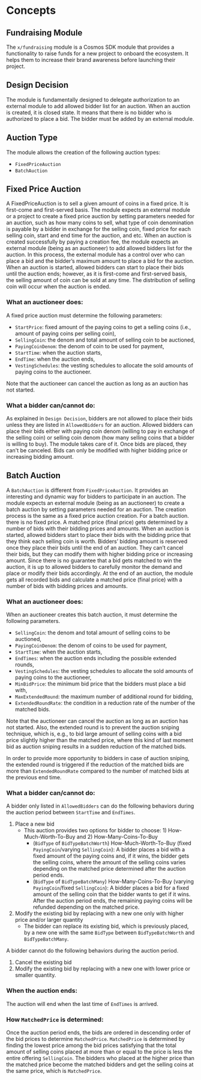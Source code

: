 <!-- order: 1 -->

# Concepts

## Fundraising Module

The `x/fundraising` module is a Cosmos SDK module that provides a functionality to raise funds for a new project to onboard the ecosystem. It helps them to increase their brand awareness before launching their project. 

## Design Decision

The module is fundamentally designed to delegate authorization to an external module to add allowed bidder list for an auction. When an auction is created, it is closed state. It means that there is no bidder who is authorized to place a bid. The bidder must be added by an external module. 

## Auction Type

The module allows the creation of the following auction types:

* `FixedPriceAuction` 
* `BatchAuction`

## Fixed Price Auction

A FixedPriceAuction is to sell a given amount of coins in a fixed price. It is first-come and first-served basis. The module expects an external module or a project to create a fixed price auction by setting parameters needed for an auction, such as how many coins to sell, what type of coin denomination is payable by a bidder in exchange for the selling coin, fixed price for each selling coin, start and end time for the auction, and etc.  When an auction is created successfully by paying a creation fee, the module expects an external module (being as an auctioneer) to add allowed bidders list for the auction. In this process, the external module has a control over who can place a bid and the bidder’s maximum amount to place a bid for the auction. When an auction is started, allowed bidders can start to place their bids until the auction ends; however, as it is first-come and first-served basis, the selling amount of coin can be sold at any time. The distribution of selling coin will occur when the auction is ended.

### What an auctioneer does:

A fixed price auction must determine the following parameters:

- `StartPrice`: fixed amount of the paying coins to get a selling coins (i.e., amount of paying coins per selling coin),
- `SellingCoin`: the denom and total amount of selling coin to be auctioned,
- `PayingCoinDenom`: the denom of coin to be used for payment,
- `StartTime`: when the auction starts,
- `EndTime`: when the auction ends,
- `VestingSchedules`: the vesting schedules to allocate the sold amounts of paying coins to the auctioneer.

Note that the auctioneer can cancel the auction as long as an auction has not started.

### What a bidder can/cannot do:

As explained in `Design Decision`, bidders are not allowed to place their bids unless they are listed in `AllowedBidders` for an auction. Allowed bidders can place their bids either with paying coin denom (willing to pay in exchange of the selling coin) or selling coin denom (how many selling coins that a bidder is willing to buy). The module takes care of it. Once bids are placed, they can't be canceled. Bids can only be modified with higher bidding price or increasing bidding amount.

## Batch Auction

A `BatchAuction` is different from `FixedPriceAuction`. It provides an interesting and dynamic way for bidders to participate in an auction. The module expects an external module (being as an auctioneer) to create a batch auction by setting parameters needed for an auction. The creation process is the same as a fixed price auction creation. For a batch auction. there is no fixed price. A matched price (final price) gets determined by a number of bids with their bidding prices and amounts. When an auction is started, allowed bidders start to place their bids with the bidding price that they think each selling coin is worth. Bidders’ bidding amount is reserved once they place their bids until the end of an auction. They can’t cancel their bids, but they can modify them with higher bidding price or increasing amount. Since there is no guarantee that a bid gets matched to win the auction, it is up to allowed bidders to carefully monitor the demand and place or modify their bids accordingly. At the end of an auction, the module gets all recorded bids and calculate a matched price (final price) with a number of bids with bidding prices and amounts. 

### What an auctioneer does:

When an auctioneer creates this batch auction, it must determine the following parameters.

- `SellingCoin`: the denom and total amount of selling coins to be auctioned,
- `PayingCoinDenom`: the denom of coins to be used for payment,
- `StartTime`: when the auction starts,
- `EndTimes`: when the auction ends including the possible extended rounds,
- `VestingSchedules`: the vesting schedules to allocate the sold amounts of paying coins to the auctioneer,
- `MinBidPrice`: the minimum bid price that the bidders must place a bid with,
- `MaxExtendedRound`: the maximum number of additional round for bidding,
- `ExtendedRoundRate`: the condition in a reduction rate of the number of the matched bids.

Note that the auctioneer can cancel the auction as long as an auction has not started. Also, the extended round is to prevent the auction sniping technique, which is, e.g., to bid large amount of selling coins with a bid price slightly higher than the matched price, where this kind of last moment bid as auction sniping results in a sudden reduction of the matched bids. 

In order to provide more opportunity to bidders in case of auction sniping, the extended round is triggered if the reduction of the matched bids are more than `ExtendedRoundRate` compared to the number of matched bids at the previous end time.

### What a bidder can/cannot do:

A bidder only listed in `AllowedBidders` can do the following behaviors during the auction period between `StartTime` and `EndTimes`.
1. Place a new bid
    - This auction provides two options for bidder to choose: 1) How-Much-Worth-To-Buy and 2) How-Many-Coins-To-Buy
        - (`BidType` of `BidTypeBatchWorth`) How-Much-Worth-To-Buy (fixed `PayingCoin`/varying `SellingCoin`): A bidder places a bid with a fixed amount of the paying coins and, if it wins, the bidder gets the selling coins, where the amount of the selling coins varies depending on the matched price determined after the auction period ends.
        - (`BidType` of `BidTypeBatchMany`) How-Many-Coins-To-Buy (varying `PayingCoin`/fixed `SellingCoin`): A bidder places a bid for a fixed amount of the selling coin that the bidder wants to get if it wins. After the auction period ends, the remaining paying coins will be refunded depending on the matched price.
2. Modify the existing bid by replacing with a new one only with higher price and/or larger quantity
    - The bidder can replace its existing bid, which is previously placed, by a new one with the same `BidType` between `BidTypeBatchWorth` and `BidTypeBatchMany`.

A bidder cannot do the following behaviors during the auction period.

1. Cancel the existing bid 
2. Modify the existing bid by replacing with a new one with lower price or smaller quantity.

### When the auction ends:

The auction will end when the last time of `EndTimes` is arrived.

### How `MatchedPrice` is determined:

Once the auction period ends, the bids are ordered in descending order of the bid prices to determine `MatchedPrice`. `MatchedPrice` is determined by finding the lowest price among the bid prices satisfying that the total amount of selling coins placed at more than or equal to the price is less the entire offering `SellingCoin`.
The bidders who placed at the higher price than the matched price become the matched bidders and get the selling coins at the same price, which is `MatchedPrice`. 
